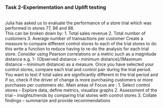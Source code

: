 <h3>Task 2-Experimentation and Uplift testing</h3><br>
Julia has asked us to evaluate the performance of a store trial which was performed in stores 77, 86 and 88.<br>
This can be broken down by:
1. Total sales revenue
2. Total number of customers
3. Average number of transactions per customer
Create a measure to compare different control stores to each of the trial stores to do this write a function to reduce having to re-do the analysis for each trial store. Consider using Pearson correlations or a metric such as a magnitude distance e.g. 1- (Observed distance – minimum distance)/(Maximum distance – minimum distance) as a measure.
Once you have selected your control stores, compare each trial and control pair during the trial period. You want to test if total sales are significantly different in the trial period and if so, check if the driver of change is more purchasing customers or more purchases per customers etc.
Main areas of Focus are :
1. Select control stores – Explore data, define metrics, visualize graphs
2. Assessment of the trial – insights/trends by comparing trial stores with control stores
3. Collate findings – summarize and provide recommendations
